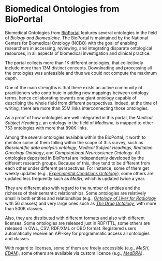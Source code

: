 # Biomedical Ontologies from BioPortal

Biomedical Ontologies from [BioPortal](https://bioportal.bioontology.org) features several ontologies in the field of *Biology and Biomedicine*. The BioPortal is maintained by the National Centers for Biomedical Ontology (NCBO) with the goal of enabling researchers in accessing, reviewing, and integrating disparate ontological resources, in all aspects of biomedical investigation and clinical practice.

The portal collects more than 1K different ontologies, that collectively include more than 13M distinct concepts. Downloading and processing all the ontologies was unfeasible and thus we could not compute the maximum depth.


One of the main strengths is that there exists an active community of practitioners who contribute in adding new mappings between ontology terms, hence collaborating towards one giant ontology capable of describing the whole field from different perspectives.
Indeed, at the time of writing, there are more than 55M links interconnecting those ontologies. 

As a proof of how ontologies are well integrated in this portal, the *Medical Subject Headings*, an ontology in the field of *Medicine*, is mapped to other 753 ontologies with more that 890K links. 

Among the several ontologies available within the BioPortal, it worth to mention some of them falling within the scope of this survey, such as *Bioscientific data analysis ontology*, *Medical Subject Headings*, *Radiation Oncology Ontology*, and *Computational Neuroscience Ontology*.
All ontologies deposited in BioPortal are independently developed by the different research groups. Because of this, they tend to be different from each other under different perspectives. For instance, some of them get weekly updates (e.g., [*Experimental Conditions Ontology*](https://bioportal.bioontology.org/ontologies/XCO)), some others are updated less frequently such as *MeSH*, which is updated twice a year.

They are different also with regard to the number of entities and the richness of their semantic relationships. Some ontologies are relatively small in both entities and relationships (e.g., [*Ontology of Liver for Radiology*](https://bioportal.bioontology.org/ontologies/ONLIRA) with 56 classes) and very large ones such as [*The Drug Ontology*](https://bioportal.bioontology.org/ontologies/DRON), with more than 500K classes.

Also, they are distributed with different formats and also with different licenses.
Some ontologies are released just in RDF/TTL, some others are released in OWL, CSV, RDF/XML or OBO format. 
Registered users automatically receive an API-Key for programmatic access all ontologies and classes.

With regard to licenses, some of them are freely accessible (e.g., [*MeSH*](https://bioportal.bioontology.org/ontologies/MESH), [*EDAM*](https://bioportal.bioontology.org/ontologies/EDAM)), some others are available via custom licence (e.g., [*MedDRA*](https://bioportal.bioontology.org/ontologies/MedDRA)).